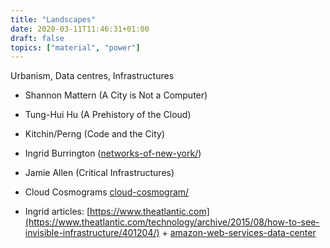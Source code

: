 ```yaml
---
title: "Landscapes"
date: 2020-03-11T11:46:31+01:00
draft: false
topics: ["material", "power"]
---
```


Urbanism, Data centres, Infrastructures

- Shannon Mattern (A City is Not a Computer)
- Tung-Hui Hu (A Prehistory of the Cloud)
- Kitchin/Perng (Code and the City)

- Ingrid Burrington ([networks-of-new-york/](http://lifewinning.com/projects/networks-of-new-york/))
- Jamie Allen (Critical Infrastructures)

- Cloud Cosmograms [cloud-cosmogram/](https://www.datafarms.org/2019/12/16/cloud-cosmogram/)
- Ingrid articles: [https://www.theatlantic.com](https://www.theatlantic.com/technology/archive/2015/08/how-to-see-invisible-infrastructure/401204/) + [amazon-web-services-data-center](https://www.theatlantic.com/technology/archive/2016/01/amazon-web-services-data-center/423147/)